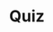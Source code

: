 ---
title: "Quiz"
pass_percentage: 70
type: "test"
questions:
  - id: "q1"
    text: "What metrics does the Linkerd Dashboard provide for services?"
    type: "single-answer"
    marks: 2
    options:
      - id: "a"
        text: "Only success rates"
      - id: "b"
        text: "Success rate, requests/second, and latency"
        is_correct: true
      - id: "c"
        text: "Only CPU and memory usage"
      - id: "d"
        text: "Resource utilization and network throughput"
  - id: "q2"
    text: "Which CLI tools does Linkerd dashboard expose?"
    type: "multiple-answers"
    marks: 2
    options:
      - id: "a"
        text: "stat for golden metrics"
        is_correct: true
      - id: "b"
        text: "top for real-time path view"
        is_correct: true
      - id: "c"
        text: "tap for request stream monitoring"
        is_correct: true
  - id: "q3"
    text: "Which service provides the Linkerd web interface?"
    type: "short-answer" 
    marks: 2
    correct_answer: "linkerd-web" 
---